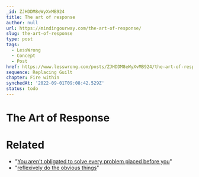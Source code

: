 ```yaml
---
_id: ZJHDDM8eWyXvMB924
title: The art of response
author: null
url: https://mindingourway.com/the-art-of-response/
slug: the-art-of-response
type: post
tags:
  - LessWrong
  - Concept
  - Post
href: https://www.lesswrong.com/posts/ZJHDDM8eWyXvMB924/the-art-of-response
sequence: Replacing Guilt
chapter: Fire within
synchedAt: '2022-09-01T09:08:42.529Z'
status: todo
---
```


# The Art of Response


# Related

- "[You aren't obligated to solve every problem placed before you](http://mindingourway.com/half-assing-it-with-everything-youve-got/)"
- "[reflexively do the obvious things](http://mindingourway.com/obvious-advice/)"